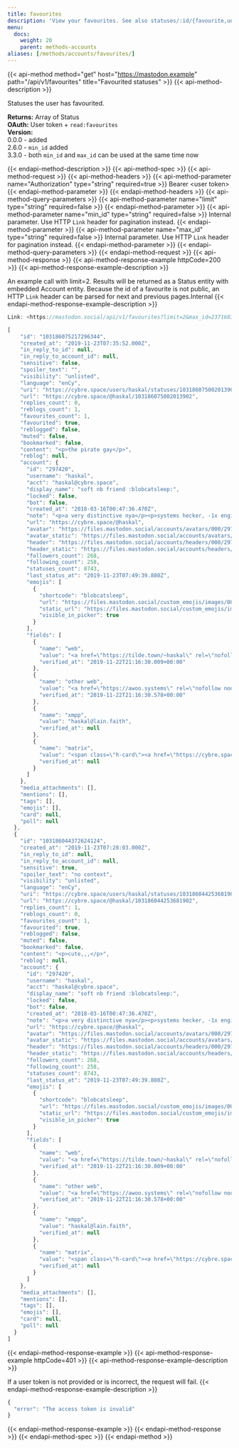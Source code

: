 ```yaml
---
title: favourites
description: 'View your favourites. See also statuses/:id/{favourite,unfavourite}'
menu:
  docs:
    weight: 20
    parent: methods-accounts
aliases: [/methods/accounts/favourites/]
---
```


{{< api-method method="get" host="https://mastodon.example" path="/api/v1/favourites" title="Favourited statuses" >}}
{{< api-method-description >}}

Statuses the user has favourited.

**Returns:** Array of Status\
**OAuth:** User token + `read:favourites`\
**Version:**\
0.0.0 - added\
2.6.0 - `min_id` added\
3.3.0 - both `min_id` and `max_id` can be used at the same time now

{{< endapi-method-description >}}
{{< api-method-spec >}}
{{< api-method-request >}}
{{< api-method-headers >}}
{{< api-method-parameter name="Authorization" type="string" required=true >}}
Bearer &lt;user token&gt;
{{< endapi-method-parameter >}}
{{< endapi-method-headers >}}
{{< api-method-query-parameters >}}
{{< api-method-parameter name="limit" type="string" required=false >}}
{{< endapi-method-parameter >}}
{{< api-method-parameter name="min_id" type="string" required=false >}}
Internal parameter. Use HTTP `Link` header for pagination instead.
{{< endapi-method-parameter >}}
{{< api-method-parameter name="max_id" type="string" required=false >}}
Internal parameter. Use HTTP `Link` header for pagination instead.
{{< endapi-method-parameter >}}
{{< endapi-method-query-parameters >}}
{{< endapi-method-request >}}
{{< api-method-response >}}
{{< api-method-response-example httpCode=200 >}}
{{< api-method-response-example-description >}}

An example call with limit=2. Results will be returned as a Status entity with embedded Account entity. Because the id of a favourite is not public, an HTTP `Link` header can be parsed for next and previous pages.Internal
{{< endapi-method-response-example-description >}}


```javascript
Link: <https://mastodon.social/api/v1/favourites?limit=2&max_id=23716836>; rel="next", <https://mastodon.social/api/v1/favourites?limit=2&min_id=23716978>; rel="prev"

[
    "id": "103186075217296344",
    "created_at": "2019-11-23T07:35:52.000Z",
    "in_reply_to_id": null,
    "in_reply_to_account_id": null,
    "sensitive": false,
    "spoiler_text": "",
    "visibility": "unlisted",
    "language": "enCy",
    "uri": "https://cybre.space/users/haskal/statuses/103186075002013902",
    "url": "https://cybre.space/@haskal/103186075002013902",
    "replies_count": 0,
    "reblogs_count": 1,
    "favourites_count": 1,
    "favourited": true,
    "reblogged": false,
    "muted": false,
    "bookmarked": false,
    "content": "<p>the pirate gay</p>",
    "reblog": null,
    "account": {
      "id": "297420",
      "username": "haskal",
      "acct": "haskal@cybre.space",
      "display_name": "soft nb friend :blobcatsleep:",
      "locked": false,
      "bot": false,
      "created_at": "2018-03-16T00:47:36.470Z",
      "note": "<p>a very distinctive nya</p><p>systems hecker, -1x engineer, server maid, professional yak shaver<br>free software | digital rights | rhythm games | cyberponk | homelab | ham radio | electronics</p><p>🇺🇸/🇭🇺/🏴‍☠️<br>21; they/them</p><p>b618ac8ac69b6ac7bae267acb1a81e</p>",
      "url": "https://cybre.space/@haskal",
      "avatar": "https://files.mastodon.social/accounts/avatars/000/297/420/original/5e2def6e305cecee.png",
      "avatar_static": "https://files.mastodon.social/accounts/avatars/000/297/420/original/5e2def6e305cecee.png",
      "header": "https://files.mastodon.social/accounts/headers/000/297/420/original/2df598299cc677db.png",
      "header_static": "https://files.mastodon.social/accounts/headers/000/297/420/original/2df598299cc677db.png",
      "followers_count": 268,
      "following_count": 258,
      "statuses_count": 8743,
      "last_status_at": "2019-11-23T07:49:39.880Z",
      "emojis": [
        {
          "shortcode": "blobcatsleep",
          "url": "https://files.mastodon.social/custom_emojis/images/000/077/451/original/fc39ac6778d2ca02.png",
          "static_url": "https://files.mastodon.social/custom_emojis/images/000/077/451/static/fc39ac6778d2ca02.png",
          "visible_in_picker": true
        }
      ],
      "fields": [
        {
          "name": "web",
          "value": "<a href=\"https://tilde.town/~haskal\" rel=\"nofollow noopener noreferrer\" target=\"_blank\"><span class=\"invisible\">https://</span><span class=\"\">tilde.town/~haskal</span><span class=\"invisible\"></span></a>",
          "verified_at": "2019-11-22T21:16:30.009+00:00"
        },
        {
          "name": "other web",
          "value": "<a href=\"https://awoo.systems\" rel=\"nofollow noopener noreferrer\" target=\"_blank\"><span class=\"invisible\">https://</span><span class=\"\">awoo.systems</span><span class=\"invisible\"></span></a>",
          "verified_at": "2019-11-22T21:16:30.578+00:00"
        },
        {
          "name": "xmpp",
          "value": "haskal@lain.faith",
          "verified_at": null
        },
        {
          "name": "matrix",
          "value": "<span class=\"h-card\"><a href=\"https://cybre.space/@haskal\" class=\"u-url mention\" rel=\"nofollow noopener noreferrer\" target=\"_blank\">@<span>haskal</span></a></span>:matrix.org",
          "verified_at": null
        }
      ]
    },
    "media_attachments": [],
    "mentions": [],
    "tags": [],
    "emojis": [],
    "card": null,
    "poll": null
  },
  {
    "id": "103186044372624124",
    "created_at": "2019-11-23T07:28:03.000Z",
    "in_reply_to_id": null,
    "in_reply_to_account_id": null,
    "sensitive": true,
    "spoiler_text": "no context",
    "visibility": "unlisted",
    "language": "enCy",
    "uri": "https://cybre.space/users/haskal/statuses/103186044253681902",
    "url": "https://cybre.space/@haskal/103186044253681902",
    "replies_count": 1,
    "reblogs_count": 0,
    "favourites_count": 1,
    "favourited": true,
    "reblogged": false,
    "muted": false,
    "bookmarked": false,
    "content": "<p>cute,,,</p>",
    "reblog": null,
    "account": {
      "id": "297420",
      "username": "haskal",
      "acct": "haskal@cybre.space",
      "display_name": "soft nb friend :blobcatsleep:",
      "locked": false,
      "bot": false,
      "created_at": "2018-03-16T00:47:36.470Z",
      "note": "<p>a very distinctive nya</p><p>systems hecker, -1x engineer, server maid, professional yak shaver<br>free software | digital rights | rhythm games | cyberponk | homelab | ham radio | electronics</p><p>🇺🇸/🇭🇺/🏴‍☠️<br>21; they/them</p><p>b618ac8ac69b6ac7bae267acb1a81e</p>",
      "url": "https://cybre.space/@haskal",
      "avatar": "https://files.mastodon.social/accounts/avatars/000/297/420/original/5e2def6e305cecee.png",
      "avatar_static": "https://files.mastodon.social/accounts/avatars/000/297/420/original/5e2def6e305cecee.png",
      "header": "https://files.mastodon.social/accounts/headers/000/297/420/original/2df598299cc677db.png",
      "header_static": "https://files.mastodon.social/accounts/headers/000/297/420/original/2df598299cc677db.png",
      "followers_count": 268,
      "following_count": 258,
      "statuses_count": 8743,
      "last_status_at": "2019-11-23T07:49:39.880Z",
      "emojis": [
        {
          "shortcode": "blobcatsleep",
          "url": "https://files.mastodon.social/custom_emojis/images/000/077/451/original/fc39ac6778d2ca02.png",
          "static_url": "https://files.mastodon.social/custom_emojis/images/000/077/451/static/fc39ac6778d2ca02.png",
          "visible_in_picker": true
        }
      ],
      "fields": [
        {
          "name": "web",
          "value": "<a href=\"https://tilde.town/~haskal\" rel=\"nofollow noopener noreferrer\" target=\"_blank\"><span class=\"invisible\">https://</span><span class=\"\">tilde.town/~haskal</span><span class=\"invisible\"></span></a>",
          "verified_at": "2019-11-22T21:16:30.009+00:00"
        },
        {
          "name": "other web",
          "value": "<a href=\"https://awoo.systems\" rel=\"nofollow noopener noreferrer\" target=\"_blank\"><span class=\"invisible\">https://</span><span class=\"\">awoo.systems</span><span class=\"invisible\"></span></a>",
          "verified_at": "2019-11-22T21:16:30.578+00:00"
        },
        {
          "name": "xmpp",
          "value": "haskal@lain.faith",
          "verified_at": null
        },
        {
          "name": "matrix",
          "value": "<span class=\"h-card\"><a href=\"https://cybre.space/@haskal\" class=\"u-url mention\" rel=\"nofollow noopener noreferrer\" target=\"_blank\">@<span>haskal</span></a></span>:matrix.org",
          "verified_at": null
        }
      ]
    },
    "media_attachments": [],
    "mentions": [],
    "tags": [],
    "emojis": [],
    "card": null,
    "poll": null
  }
]
```
{{< endapi-method-response-example >}}
{{< api-method-response-example httpCode=401 >}}
{{< api-method-response-example-description >}}

If a user token is not provided or is incorrect, the request will fail.
{{< endapi-method-response-example-description >}}


```javascript
{
  "error": "The access token is invalid"
}
```
{{< endapi-method-response-example >}}
{{< endapi-method-response >}}
{{< endapi-method-spec >}}
{{< endapi-method >}}



